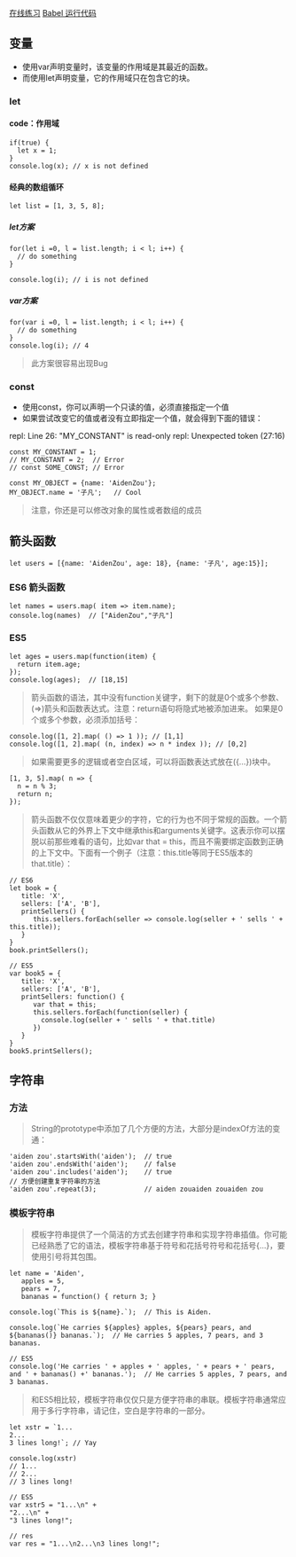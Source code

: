 [在线练习](https://babeljs.io/repl/)
[Babel 运行代码](https://babeljs.io/repl/#?experimental=false&evaluate=true&loose=false&spec=false&code=%2F%2F%20let%0A%0Aif(true)%20%7B%0A%20%20let%20x%20%3D%201%3B%0A%7D%0A%2F%2F%20console.log(x)%3B%20%2F%2F%20x%20is%20not%20defined%0A%0A%0A%0Alet%20list%20%3D%20%5B1%2C%203%2C%205%2C%208%5D%3B%0Afor(let%20i%20%3D0%2C%20l%20%3D%20list.length%3B%20i%20%3C%20l%3B%20i%2B%2B)%20%7B%0A%20%20%2F%2F%20do%20something%0A%7D%0A%0Aconsole.log(i)%3B%20%2F%2F%20i%20is%20not%20defined%0A%0Afor(var%20i%20%3D0%2C%20l%20%3D%20list.length%3B%20i%20%3C%20l%3B%20i%2B%2B)%20%7B%0A%20%20%2F%2F%20do%20something%0A%7D%0Aconsole.log(i)%3B%20%2F%2F%204%0A%0A%0A%2F%2F%20const%0A%0Aconst%20MY_CONSTANT%20%3D%201%3B%0A%2F%2F%20MY_CONSTANT%20%3D%202%3B%20%20%2F%2F%20Error%0A%2F%2F%20const%20SOME_CONST%3B%20%2F%2F%20Error%0A%0Aconst%20MY_OBJECT%20%3D%20%7Bname%3A%20'AidenZou'%7D%3B%0AMY_OBJECT.name%20%3D%20'%E5%AD%90%E5%87%A1'%3B%20%20%20%2F%2F%20Cool%0A%0A%0A%2F%2F%20%E7%AE%AD%E5%A4%B4%E5%87%BD%E6%95%B0%0A%0Alet%20users%20%3D%20%5B%7Bname%3A%20'AidenZou'%2C%20age%3A%2018%7D%2C%20%7Bname%3A%20'%E5%AD%90%E5%87%A1'%2C%20age%3A15%7D%5D%3B%0A%0A%2F%2F%20ES6%20%E7%AE%AD%E5%A4%B4%E5%87%BD%E6%95%B0%0Alet%20names%20%3D%20users.map(%20item%20%3D%3E%20item.name)%3B%0Aconsole.log(names)%20%20%2F%2F%20%5B%22AidenZou%22%2C%22%E5%AD%90%E5%87%A1%22%5D%0A%0A%2F%2F%20ES5%0Alet%20ages%20%3D%20users.map(function(item)%20%7B%0A%20%20return%20item.age%3B%0A%7D)%3B%0Aconsole.log(ages)%3B%20%20%2F%2F%20%5B18%2C15%5D%0A%0Aconsole.log(%5B1%2C%202%5D.map(%20()%20%3D%3E%201%20))%3B%20%2F%2F%20%5B1%2C1%5D%0Aconsole.log(%5B1%2C%202%5D.map(%20(n%2C%20index)%20%3D%3E%20n%20*%20index%20))%3B%20%2F%2F%20%5B0%2C2%5D%0A%0A%5B1%2C%203%2C%205%5D.map(%20n%20%3D%3E%20%7B%0A%20%20n%20%3D%20n%20%25%203%3B%0A%20%20return%20n%3B%0A%7D)%3B%0A%0A%2F%2F%20ES6%0Alet%20book%20%3D%20%7B%0A%20%20%20title%3A%20'X'%2C%0A%20%20%20sellers%3A%20%5B'A'%2C%20'B'%5D%2C%0A%20%20%20printSellers()%20%7B%0A%20%20%20%20%20%20this.sellers.forEach(seller%20%3D%3E%20console.log(seller%20%2B%20'%20sells%20'%20%2B%20this.title))%3B%0A%20%20%20%7D%0A%7D%0Abook.printSellers()%3B%0A%0A%2F%2F%20ES5%0Avar%20book5%20%3D%20%7B%0A%20%20%20title%3A%20'X'%2C%0A%20%20%20sellers%3A%20%5B'A'%2C%20'B'%5D%2C%0A%20%20%20printSellers%3A%20function()%20%7B%0A%20%20%20%20%20%20var%20that%20%3D%20this%3B%0A%20%20%20%20%20%20this.sellers.forEach(function(seller)%20%7B%0A%20%20%20%20%20%20%20%20console.log(seller%20%2B%20'%20sells%20'%20%2B%20that.title)%0A%20%20%20%20%20%20%7D)%0A%20%20%20%7D%0A%7D%0Abook5.printSellers()%3B%0A%0A%0A%2F%2F%20%E5%AD%97%E7%AC%A6%E4%B8%B2%0A%0A'aiden%20zou'.startsWith('aiden')%3B%20%20%2F%2F%20true%0A'aiden%20zou'.endsWith('aiden')%3B%20%20%20%20%2F%2F%20false%0A'aiden%20zou'.includes('aiden')%3B%20%20%20%20%2F%2F%20true%0A%2F%2F%20%E6%96%B9%E4%BE%BF%E5%88%9B%E5%BB%BA%E9%87%8D%E5%A4%8D%E5%AD%97%E7%AC%A6%E4%B8%B2%E7%9A%84%E6%96%B9%E6%B3%95%0A'aiden%20zou'.repeat(3)%3B%20%20%20%20%20%20%20%20%20%20%20%20%2F%2F%20aiden%20zouaiden%20zouaiden%20zou%0A%0A%2F%2F%20%E6%A8%A1%E6%9D%BF%E5%AD%97%E7%AC%A6%E4%B8%B2%0Alet%20name%20%3D%20'Aiden'%2C%0A%20%20%20apples%20%3D%205%2C%0A%20%20%20pears%20%3D%207%2C%0A%20%20%20bananas%20%3D%20function()%20%7B%20return%203%3B%20%7D%0A%0Aconsole.log(%60This%20is%20%24%7Bname%7D.%60)%3B%20%20%2F%2F%20This%20is%20Aiden.%0A%0Aconsole.log(%60He%20carries%20%24%7Bapples%7D%20apples%2C%20%24%7Bpears%7D%20pears%2C%20and%20%24%7Bbananas()%7D%20bananas.%60)%3B%20%20%2F%2F%20He%20carries%205%20apples%2C%207%20pears%2C%20and%203%20bananas.%0A%0A%2F%2F%20ES5%0Aconsole.log('He%20carries%20'%20%2B%20apples%20%2B%20'%20apples%2C%20'%20%2B%20pears%20%2B%20'%20pears%2C%20and%20'%20%2B%20bananas()%20%2B'%20bananas.')%3B%20%20%2F%2F%20He%20carries%205%20apples%2C%207%20pears%2C%20and%203%20bananas.%0A%0Alet%20xstr%20%3D%20%601...%0A2...%0A3%20lines%20long!%60%3B%20%2F%2F%20Yay%0A%0Aconsole.log(xstr)%0A%2F%2F%201...%0A%2F%2F%202...%0A%2F%2F%203%20lines%20long!%0A%0A%2F%2F%20ES5%0Avar%20xstr5%20%3D%20%221...%5Cn%22%20%2B%20%0A%222...%5Cn%22%20%2B%0A%223%20lines%20long!%22%3B%0A%0A%2F%2F%20res%0Avar%20res%20%3D%20%221...%5Cn2...%5Cn3%20lines%20long!%22%3B)

## 变量

- 使用var声明变量时，该变量的作用域是其最近的函数。
- 而使用let声明变量，它的作用域只在包含它的块。

### let

#### code：作用域

```
if(true) {
  let x = 1;
}
console.log(x); // x is not defined
```

#### 经典的数组循环

```
let list = [1, 3, 5, 8];
```

##### let方案
```
for(let i =0, l = list.length; i < l; i++) {
  // do something
}

console.log(i); // i is not defined
```

##### var方案
```
for(var i =0, l = list.length; i < l; i++) {
  // do something
}
console.log(i); // 4
```

> 此方案很容易出现Bug


### const

- 使用const，你可以声明一个只读的值，必须直接指定一个值
- 如果尝试改变它的值或者没有立即指定一个值，就会得到下面的错误：

repl: Line 26: "MY_CONSTANT" is read-only
repl: Unexpected token (27:16)

```
const MY_CONSTANT = 1;
// MY_CONSTANT = 2;  // Error
// const SOME_CONST; // Error
```

```
const MY_OBJECT = {name: 'AidenZou'};
MY_OBJECT.name = '子凡';   // Cool
```

> 注意，你还是可以修改对象的属性或者数组的成员


## 箭头函数

```
let users = [{name: 'AidenZou', age: 18}, {name: '子凡', age:15}];
```

### ES6 箭头函数

```
let names = users.map( item => item.name);
console.log(names)  // ["AidenZou","子凡"]
```

### ES5
```
let ages = users.map(function(item) {
  return item.age;
});
console.log(ages);  // [18,15]
```

> 箭头函数的语法，其中没有function关键字，剩下的就是0个或多个参数、(=>)箭头和函数表达式。注意：return语句将隐式地被添加进来。
> 如果是0个或多个参数，必须添加括号：

```
console.log([1, 2].map( () => 1 )); // [1,1]
console.log([1, 2].map( (n, index) => n * index )); // [0,2]
```

> 如果需要更多的逻辑或者空白区域，可以将函数表达式放在({…})块中。

```
[1, 3, 5].map( n => {
  n = n % 3;
  return n;
});
```

> 箭头函数不仅仅意味着更少的字符，它的行为也不同于常规的函数。一个箭头函数从它的外界上下文中继承this和arguments关键字。这表示你可以摆脱以前那些难看的语句，比如var that = this，而且不需要绑定函数到正确的上下文中。下面有一个例子（注意：this.title等同于ES5版本的that.title）：

```
// ES6
let book = {
   title: 'X',
   sellers: ['A', 'B'],
   printSellers() {
      this.sellers.forEach(seller => console.log(seller + ' sells ' + this.title));
   }
}
book.printSellers();

// ES5
var book5 = {
   title: 'X',
   sellers: ['A', 'B'],
   printSellers: function() {
      var that = this;
      this.sellers.forEach(function(seller) {
        console.log(seller + ' sells ' + that.title)
      })
   }
}
book5.printSellers();
```



## 字符串

### 方法

> String的prototype中添加了几个方便的方法，大部分是indexOf方法的变通：

```
'aiden zou'.startsWith('aiden');  // true
'aiden zou'.endsWith('aiden');    // false
'aiden zou'.includes('aiden');    // true
// 方便创建重复字符串的方法
'aiden zou'.repeat(3);            // aiden zouaiden zouaiden zou
```

### 模板字符串

> 模板字符串提供了一个简洁的方式去创建字符串和实现字符串插值。你可能已经熟悉了它的语法，模板字符串基于符号和花括号符号和花括号{…}，要使用引号将其包围。

```
let name = 'Aiden',
   apples = 5,
   pears = 7,
   bananas = function() { return 3; }

console.log(`This is ${name}.`);  // This is Aiden.

console.log(`He carries ${apples} apples, ${pears} pears, and ${bananas()} bananas.`);  // He carries 5 apples, 7 pears, and 3 bananas.

// ES5
console.log('He carries ' + apples + ' apples, ' + pears + ' pears, and ' + bananas() +' bananas.');  // He carries 5 apples, 7 pears, and 3 bananas.
```

> 和ES5相比较，模板字符串仅仅只是方便字符串的串联。模板字符串通常应用于多行字符串，请记住，空白是字符串的一部分。

```
let xstr = `1...
2...
3 lines long!`; // Yay

console.log(xstr)
// 1...
// 2...
// 3 lines long!

// ES5
var xstr5 = "1...\n" + 
"2...\n" +
"3 lines long!";

// res
var res = "1...\n2...\n3 lines long!";
```

